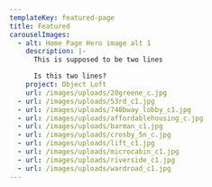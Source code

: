 ```yaml
---
templateKey: featured-page
title: Featured
carouselImages:
  - alt: Home Page Hero image alt 1
    description: |-
      This is supposed to be two lines

      Is this two lines?
    project: Object Loft
    url: /images/uploads/20greene_c.jpg
  - url: /images/uploads/53rd_c1.jpg
  - url: /images/uploads/740bway_lobby_c1.jpg
  - url: /images/uploads/affordablehousing_c.jpg
  - url: /images/uploads/barman_c1.jpg
  - url: /images/uploads/crosby_5n_c.jpg
  - url: /images/uploads/lift_c1.jpg
  - url: /images/uploads/microcabin_c1.jpg
  - url: /images/uploads/riverside_c1.jpg
  - url: /images/uploads/wardroad_c1.jpg
---
```


